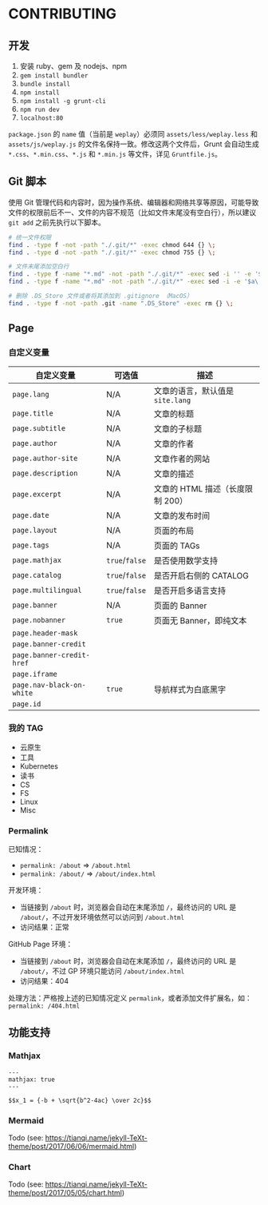 # CONTRIBUTING

## 开发

1. 安装 ruby、gem 及 nodejs、npm
2. `gem install bundler`
3. `bundle install`
4. `npm install`
5. `npm install -g grunt-cli`
6. `npm run dev`
7. `localhost:80`

`package.json` 的 `name` 值（当前是 `weplay`）必须同 `assets/less/weplay.less` 和 `assets/js/weplay.js` 的文件名保持一致。修改这两个文件后，Grunt 会自动生成 `*.css`、`*.min.css`、`*.js` 和 `*.min.js` 等文件，详见 `Gruntfile.js`。

## Git 脚本

使用 Git 管理代码和内容时，因为操作系统、编辑器和网络共享等原因，可能导致文件的权限前后不一、文件的内容不规范（比如文件末尾没有空白行），所以建议 `git add` 之前先执行以下脚本。

```sh
# 统一文件权限
find . -type f -not -path "./.git/*" -exec chmod 644 {} \;
find . -type d -not -path "./.git/*" -exec chmod 755 {} \;

# 文件末尾添加空白行
find . -type f -name "*.md" -not -path "./.git/*" -exec sed -i '' -e '$a\' {} \; # macOS
find . -type f -name "*.md" -not -path "./.git/*" -exec sed -i -e '$a\' {} \;    # Linux

# 删除 .DS_Store 文件或者将其添加到 .gitignore （MacOS）
find . -type f -not -path .git -name ".DS_Store" -exec rm {} \;
```

## Page

### 自定义变量

| 自定义变量                | 可选值         | 描述                             |
| ------------------------- | -------------- | -------------------------------- |
| `page.lang`               | N/A            | 文章的语言，默认值是 `site.lang` |
| `page.title`              | N/A            | 文章的标题                       |
| `page.subtitle`           | N/A            | 文章的子标题                     |
| `page.author`             | N/A            | 文章的作者                       |
| `page.author-site`        | N/A            | 文章作者的网站                   |
| `page.description`        | N/A            | 文章的描述                       |
| `page.excerpt`            | N/A            | 文章的 HTML 描述（长度限制 200） |
| `page.date`               | N/A            | 文章的发布时间                   |
| `page.layout`             | N/A            | 页面的布局                       |
| `page.tags`               | N/A            | 页面的 TAGs                      |
| `page.mathjax`            | `true`/`false` | 是否使用数学支持                 |
| `page.catalog`            | `true`/`false` | 是否开启右侧的 CATALOG           |
| `page.multilingual`       | `true`/`false` | 是否开启多语言支持               |
| `page.banner`             | N/A            | 页面的 Banner                    |
| `page.nobanner`           | `true`         | 页面无 Banner，即纯文本          |
| `page.header-mask`        |                |                                  |
| `page.banner-credit`      |                |                                  |
| `page.banner-credit-href` |                |                                  |
| `page.iframe`             |                |                                  |
| `page.nav-black-on-white` | `true`         | 导航样式为白底黑字               |
| `page.id`                 |                |                                  |

### 我的 TAG

* 云原生
* 工具
* Kubernetes
* 读书
* CS
* FS
* Linux
* Misc

### Permalink

已知情况：

* `permalink: /about`  => `/about.html`
* `permalink: /about/` => `/about/index.html`

开发环境：

* 当链接到 `/about` 时，浏览器会自动在末尾添加 `/`，最终访问的 URL 是 `/about/`，不过开发环境依然可以访问到 `/about.html`
* 访问结果：正常

GitHub Page 环境：

* 当链接到 `/about` 时，浏览器会自动在末尾添加 `/`，最终访问的 URL 是 `/about/`，不过 GP 环境只能访问 `/about/index.html`
* 访问结果：404

处理方法：严格按上述的已知情况定义 `permalink`，或者添加文件扩展名，如：`permalink: /404.html`

## 功能支持

### Mathjax

```mardown
---
mathjax: true
---

$$x_1 = {-b + \sqrt{b^2-4ac} \over 2c}$$
```

### Mermaid

Todo
(see: <https://tianqi.name/jekyll-TeXt-theme/post/2017/06/06/mermaid.html>)

### Chart

Todo
(see: <https://tianqi.name/jekyll-TeXt-theme/post/2017/05/05/chart.html>)
